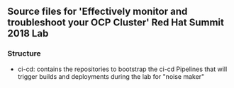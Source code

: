 ## Source files for 'Effectively monitor and troubleshoot your OCP Cluster' Red Hat Summit 2018 Lab

### Structure

  - ci-cd: contains the repositories to bootstrap the ci-cd Pipelines that will trigger builds and deployments during the lab for "noise maker"
